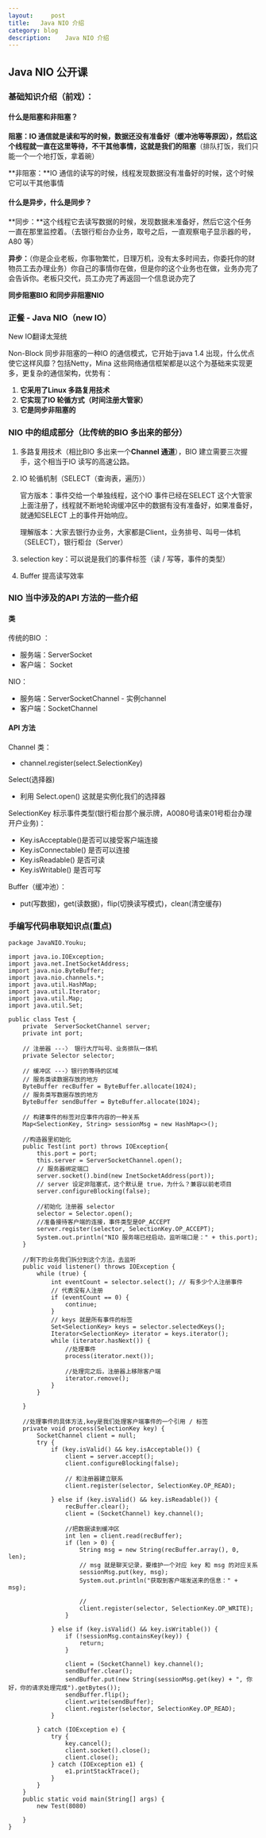 ```yaml
---
layout:     post
title:   Java NIO 介绍
category: blog
description:	Java NIO 介绍
---
```

## Java NIO 公开课

### 基础知识介绍（前戏）：

#### 什么是阻塞和非阻塞？

**阻塞：**IO 通信就是读和写的时候，数据还没有准备好（缓冲池等等原因），然后这个线程就一直在这里等待，不干其他事情，这就是我们的**阻塞**（排队打饭，我们只能一个一个地打饭，拿着碗）

**非阻塞：**IO 通信的读写的时候，线程发现数据没有准备好的时候，这个时候它可以干其他事情

#### 什么是异步，什么是同步？

**同步：**这个线程它去读写数据的时候，发现数据未准备好，然后它这个任务一直在那里监控着。（去银行柜台办业务，取号之后，一直观察电子显示器的号，A80 等）

**异步：**（你是企业老板，你事物繁忙，日理万机，没有太多时间去，你委托你的财物员工去办理业务）你自己的事情你在做，但是你的这个业务也在做，业务办完了会告诉你。老板只交代，员工办完了再返回一个信息说办完了

**同步阻塞BIO 和同步非阻塞NIO**

### 正餐 - Java NIO（new IO）

New IO翻译太笼统

Non-Block 同步非阻塞的一种IO 的通信模式，它开始于java 1.4 出现，什么优点使它这样风靡？包括Netty，Mina 这些网络通信框架都是以这个为基础来实现更多，更复杂的通信架构，优势有：

1. **它采用了Linux 多路复用技术**
2. **它实现了IO 轮循方式（时间注册大管家）**
3. **它是同步非阻塞的**

### NIO 中的组成部分（比传统的BIO 多出来的部分）

1. 多路复用技术（相比BIO 多出来一个**Channel 通道**），BIO 建立需要三次握手，这个相当于IO 读写的高速公路。

2. IO 轮循机制（SELECT（查询表，遍历））

   官方版本：事件交给一个单独线程，这个IO 事件已经在SELECT 这个大管家上面注册了，线程就不断地轮询缓冲区中的数据有没有准备好，如果准备好，就通知SELECT 上的事件开始响应。

   理解版本：大家去银行办业务，大家都是Client，业务排号、叫号一体机（SELECT），银行柜台（Server）

3. selection key：可以说是我们的事件标签（读 / 写等，事件的类型）

4. Buffer 提高读写效率

### NIO 当中涉及的API 方法的一些介绍

#### 类

传统的BIO ：

- 服务端：ServerSocket
- 客户端： Socket

NIO：

- 服务端：ServerSocketChannel - 实例channel
- 客户端：SocketChannel

#### API 方法

Channel 类：

- channel.register(select.SelectionKey)

Select(选择器) 

- 利用 Select.open() 这就是实例化我们的选择器

SelectionKey 标示事件类型(银行柜台那个展示牌，A0080号请来01号柜台办理开户业务)：

- Key.isAcceptable()是否可以接受客户端连接
- Key.isConnectable() 是否可以连接
- Key.isReadable() 是否可读
- Key.isWritable() 是否可写

Buffer（缓冲池）：

- put(写数据)，get(读数据)，flip(切换读写模式)，clean(清空缓存)

### 手编写代码串联知识点(重点)

```
package JavaNIO.Youku;

import java.io.IOException;
import java.net.InetSocketAddress;
import java.nio.ByteBuffer;
import java.nio.channels.*;
import java.util.HashMap;
import java.util.Iterator;
import java.util.Map;
import java.util.Set;

public class Test {
    private  ServerSocketChannel server;
    private int port;

    // 注册器 ---〉 银行大厅叫号、业务排队一体机
    private Selector selector;

    // 缓冲区 ---〉银行的等待的区域
    // 服务类读数据存放的地方
    ByteBuffer recBuffer = ByteBuffer.allocate(1024);
    // 服务类写数据存放的地方
    ByteBuffer sendBuffer = ByteBuffer.allocate(1024);

    // 构建事件的标签对应事件内容的一种关系
    Map<SelectionKey, String> sessionMsg = new HashMap<>();

    //构造器里初始化
    public Test(int port) throws IOException{
        this.port = port;
        this.server = ServerSocketChannel.open();
        // 服务器绑定端口
        server.socket().bind(new InetSocketAddress(port));
        // server 设定非阻塞式，这个默认是 true，为什么？兼容以前老项目
        server.configureBlocking(false);

        //初始化 注册器 selector
        selector = Selector.open();
        //准备接待客户端的连接，事件类型是OP_ACCEPT
        server.register(selector, SelectionKey.OP_ACCEPT);
        System.out.println("NIO 服务端已经启动，监听端口是：" + this.port);
    }

    //剩下的业务我们拆分到这个方法，去监听
    public void listener() throws IOException {
        while (true) {
            int eventCount = selector.select(); // 有多少个人注册事件
            // 代表没有人注册
            if (eventCount == 0) {
                continue;
            }
            // keys 就是所有事件的标签
            Set<SelectionKey> keys = selector.selectedKeys();
            Iterator<SelectionKey> iterator = keys.iterator();
            while (iterator.hasNext()) {
                //处理事件
                process(iterator.next());

                //处理完之后，注册器上移除客户端
                iterator.remove();
            }
        }

    }

    //处理事件的具体方法,key是我们处理客户端事件的一个引用 / 标签
    private void process(SelectionKey key) {
        SocketChannel client = null;
        try {
            if (key.isValid() && key.isAcceptable()) {
                client = server.accept();
                client.configureBlocking(false);

                // 和注册器建立联系
                client.register(selector, SelectionKey.OP_READ);

            } else if (key.isValid() && key.isReadable()) {
                recBuffer.clear();
                client = (SocketChannel) key.channel();

                //把数据读到缓冲区
                int len = client.read(recBuffer);
                if (len > 0) {
                    String msg = new String(recBuffer.array(), 0, len);
                    // msg 就是聊天记录，要维护一个对应 key 和 msg 的对应关系
                    sessionMsg.put(key, msg);
                    System.out.println("获取到客户端发送来的信息：" + msg);

                    //
                    client.register(selector, SelectionKey.OP_WRITE);
                }

            } else if (key.isValid() && key.isWritable()) {
                if (!sessionMsg.containsKey(key)) {
                    return;
                }

                client = (SocketChannel) key.channel();
                sendBuffer.clear();
                sendBuffer.put(new String(sessionMsg.get(key) + ", 你好，你的请求处理完成").getBytes());
                sendBuffer.flip();
                client.write(sendBuffer);
                client.register(selector, SelectionKey.OP_READ);
            }

        } catch (IOException e) {
            try {
                key.cancel();
                client.socket().close();
                client.close();
            } catch (IOException e1) {
                e1.printStackTrace();
            }
        }
    }
    public static void main(String[] args) {
        new Test(8080)

    }
}

```

